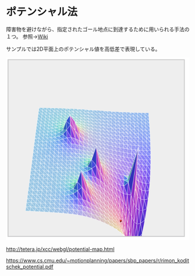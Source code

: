 # ポテンシャル法

障害物を避けながら、指定されたゴール地点に到達するために用いられる手法の１つ。
参照→[Wiki](https://github.com/Takahiro-Kunii/potential/wiki)

サンプルでは2D平面上のポテンシャル値を高低差で表現している。

![](https://github.com/Takahiro-Kunii/potential/blob/master/doc/screen-shot-01.png?raw=true)

http://tetera.jp/xcc/webgl/potential-map.html

https://www.cs.cmu.edu/~motionplanning/papers/sbp_papers/r/rimon_koditschek_potential.pdf
